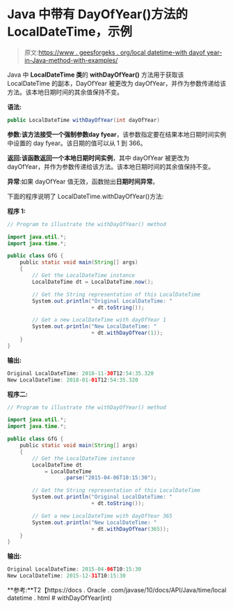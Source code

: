 # Java 中带有 DayOfYear()方法的 LocalDateTime，示例

> 原文:[https://www . geesforgeks . org/local datetime-with dayof year-in-Java-method-with-examples/](https://www.geeksforgeeks.org/localdatetime-withdayofyear-method-in-java-with-examples/)

Java 中 **LocalDateTime 类**的 **withDayOfYear()** 方法用于获取该 LocalDateTime 的副本，DayOfYear 被更改为 dayOfYear，并作为参数传递给该方法。该本地日期时间的其余值保持不变。

**语法:**

```java
public LocalDateTime withDayOfYear(int dayOfYear)
```

**参数:**该方法接受一个强制参数**day fyear**，该参数指定要在结果本地日期时间实例中设置的 day fyear。该日期的值可以从 1 到 366。

**返回:**该函数返回一个**本地日期时间实例**，其中 dayOfYear 被更改为 dayOfYear，并作为参数传递给该方法。该本地日期时间的其余值保持不变。

**异常**:如果 dayOfYear 值无效，函数抛出**日期时间异常**。

下面的程序说明了 LocalDateTime.withDayOfYear()方法:

**程序 1:**

```java
// Program to illustrate the withDayOfYear() method

import java.util.*;
import java.time.*;

public class GfG {
    public static void main(String[] args)
    {
        // Get the LocalDateTime instance
        LocalDateTime dt = LocalDateTime.now();

        // Get the String representation of this LocalDateTime
        System.out.println("Original LocalDateTime: "
                           + dt.toString());

        // Get a new LocalDateTime with dayOfYear 1
        System.out.println("New LocalDateTime: "
                           + dt.withDayOfYear(1));
    }
}
```

**输出:**

```java
Original LocalDateTime: 2018-11-30T12:54:35.320
New LocalDateTime: 2018-01-01T12:54:35.320

```

**程序二:**

```java
// Program to illustrate the withDayOfYear() method

import java.util.*;
import java.time.*;

public class GfG {
    public static void main(String[] args)
    {
        // Get the LocalDateTime instance
        LocalDateTime dt
            = LocalDateTime
                  .parse("2015-04-06T10:15:30");

        // Get the String representation of this LocalDateTime
        System.out.println("Original LocalDateTime: "
                           + dt.toString());

        // Get a new LocalDateTime with dayOfYear 365
        System.out.println("New LocalDateTime: "
                           + dt.withDayOfYear(365));
    }
}
```

**输出:**

```java
Original LocalDateTime: 2015-04-06T10:15:30
New LocalDateTime: 2015-12-31T10:15:30

```

**参考:**T2【https://docs . Oracle . com/javase/10/docs/API/Java/time/local datetime . html # withDayOfYear(int)